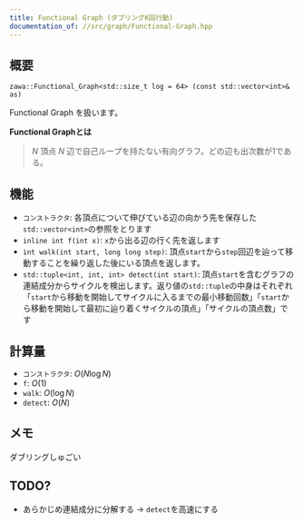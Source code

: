 ```yaml
---
title: Functional Graph (ダブリングK回行動)
documentation_of: //src/graph/Functional-Graph.hpp
---
```


## 概要
```
zawa::Functional_Graph<std::size_t log = 64> (const std::vector<int>& as)
```

Functional Graph を扱います。

**Functional Graphとは**
> $N$ 頂点 $N$ 辺で自己ループを持たない有向グラフ。どの辺も出次数が1である。

## 機能
 - `コンストラクタ`: 各頂点について伸びている辺の向かう先を保存した`std::vector<int>`の参照をとります
 - `inline int f(int x)`: `x`から出る辺の行く先を返します
 - `int walk(int start, long long step)`: 頂点`start`から`step`回辺を辿って移動することを繰り返した後にいる頂点を返します。
 - `std::tuple<int, int, int> detect(int start)`: 頂点`start`を含むグラフの連結成分からサイクルを検出します。返り値の`std::tuple`の中身はそれぞれ「`start`から移動を開始してサイクルに入るまでの最小移動回数」「`start`から移動を開始して最初に辿り着くサイクルの頂点」「サイクルの頂点数」です

## 計算量
- `コンストラクタ`: $O(N\log N)$
- `f`: $O(1)$
- `walk`: $O(\log N)$
- `detect`: $O(N)$

## メモ
ダブリングしゅごい

## TODO?
- あらかじめ連結成分に分解する -> `detect`を高速にする


